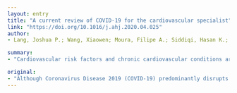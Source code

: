 ```yaml
---
layout: entry
title: "A current review of COVID-19 for the cardiovascular specialist"
link: "https://doi.org/10.1016/j.ahj.2020.04.025"
author:
- Lang, Joshua P.; Wang, Xiaowen; Moura, Filipe A.; Siddiqi, Hasan K.; Morrow, David A.; Bohula, Erin A.

summary:
- "Cardiovascular risk factors and chronic cardiovascular conditions are prevalent among patients affected by COVID-19. Acute cardiac injury occurs in up to 60% of hospitalized patients. Potential contributors to acute cardiac injury include acute changes in myocardial demand and supply due to tachycardia, hypotension, and hypoxemia. Diffuse thrombosis is emerging as an important contributor to adverse outcomes."

original:
- "Although Coronavirus Disease 2019 (COVID-19) predominantly disrupts the respiratory system, there is accumulating experience that the disease, particularly in its more severe manifestations, also affects the cardiovascular system. Cardiovascular risk factors and chronic cardiovascular conditions are prevalent among patients affected by COVID-19 and associated with adverse outcomes. However, whether pre-existing cardiovascular disease is an independent determinant of higher mortality risk with COVID-19 remains uncertain. Acute cardiac injury, manifest by increased blood levels of cardiac troponin, electrocardiographic abnormalities, or myocardial dysfunction, occurs in up to ~60% of hospitalized patients with severe COVID-19. Potential contributors to acute cardiac injury in the setting of COVID-19 include 1) acute changes in myocardial demand and supply due to tachycardia, hypotension, and hypoxemia resulting in type 2 myocardial infarction; 2) acute coronary syndrome due to acute atherothrombosis in a virally-induced thrombotic and inflammatory milieu; 3) microvascular dysfunction due to diffuse microthrombi or vascular injury; 4) stress-related cardiomyopathy (Takotsubo syndrome); 5) non-ischemic myocardial injury due to a hyperinflammatory cytokine storm; or 6) direct viral cardiomyocyte toxicity and myocarditis. Diffuse thrombosis is emerging as an important contributor to adverse outcomes in patients with COVID-19. Practitioners should be vigilant for cardiovascular complications of COVID-19. Monitoring may include serial cardiac troponin and natriuretic peptides, along with fibrinogen, d-dimer, and inflammatory biomarkers. Management decisions should rely on the clinical assessment for the probability of ongoing myocardial ischemia, as well as alternative non-ischemic causes of injury, integrating the level of suspicion for COVID-19."
---
```


